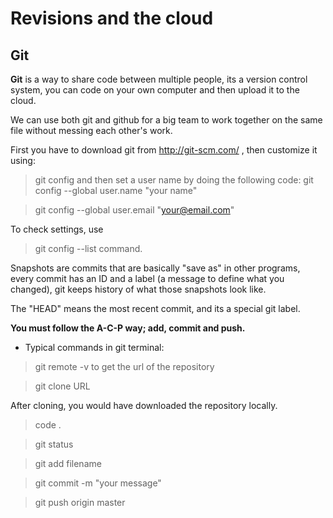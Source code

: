 # Revisions and the cloud

## Git 

**Git** is a way to share code between multiple people, its a version control system, you can code on your own computer and then upload it to the cloud.

We can use both git and github for a big team to work together on the same file without messing each other's work.

First you have to download git from http://git-scm.com/ , then customize it using:
> git config 
and then set a user name by doing the following code:
> git config --global user.name "your name"

> git config --global user.email "your@email.com"

To check settings, use
> git config --list command.

Snapshots are commits that are basically "save as" in other programs, every commit has an ID and a label (a message to define what you changed), git keeps history of what those snapshots look like.

The "HEAD" means the most recent commit, and its a special git label.

**You must follow the A-C-P way; add, commit and push.**

* Typical commands in git terminal:

> git remote -v
to get the url of the repository

> git clone URL

After cloning, you would have downloaded the repository locally.

> code .

> git status

> git add filename

> git commit -m "your message"

> git push origin master
